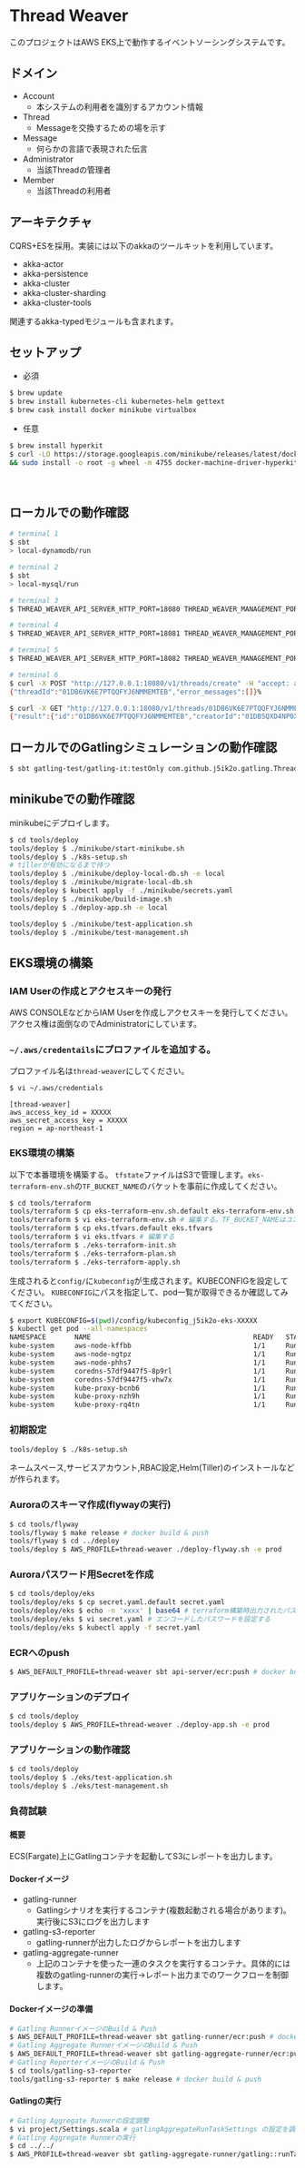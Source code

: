 
# Thread Weaver

このプロジェクトはAWS EKS上で動作するイベントソーシングシステムです。

## ドメイン

- Account
    - 本システムの利用者を識別するアカウント情報
- Thread
    - Messageを交換するための場を示す
- Message
    - 何らかの言語で表現された伝言
- Administrator
    - 当該Threadの管理者
- Member
    - 当該Threadの利用者

## アーキテクチャ

CQRS+ESを採用。実装には以下のakkaのツールキットを利用しています。

- akka-actor
- akka-persistence
- akka-cluster
- akka-cluster-sharding
- akka-cluster-tools

関連するakka-typedモジュールも含まれます。

## セットアップ

- 必須

```sh
$ brew update 
$ brew install kubernetes-cli kubernetes-helm gettext
$ brew cask install docker minikube virtualbox
```

- 任意

```sh
$ brew install hyperkit
$ curl -LO https://storage.googleapis.com/minikube/releases/latest/docker-machine-driver-hyperkit \
&& sudo install -o root -g wheel -m 4755 docker-machine-driver-hyperkit /usr/local/bin/
```
　

## ローカルでの動作確認

```sh
# terminal 1
$ sbt
> local-dynamodb/run
```

```sh
# terminal 2
$ sbt
> local-mysql/run
```

```sh
# terminal 3
$ THREAD_WEAVER_API_SERVER_HTTP_PORT=18080 THREAD_WEAVER_MANAGEMENT_PORT=8558 sbt api-server/run
```

```sh
# terminal 4
$ THREAD_WEAVER_API_SERVER_HTTP_PORT=18081 THREAD_WEAVER_MANAGEMENT_PORT=8559 sbt api-server/run
```

```sh
# terminal 5
$ THREAD_WEAVER_API_SERVER_HTTP_PORT=18082 THREAD_WEAVER_MANAGEMENT_PORT=8560 sbt api-server/run
```

```sh
# terminal 6
$ curl -X POST "http://127.0.0.1:18080/v1/threads/create" -H "accept: application/json" -H "Content-Type: application/json" -d "{\"accountId\":\"01DB5QXD4NP0XQTV92K42B3XBF\",\"title\":\"string\",\"remarks\":\"string\",\"administratorIds\":[\"01DB5QXD4NP0XQTV92K42B3XBF\"],\"memberIds\":[\"01DB5QXD4NP0XQTV92K42B3XBF\"],\"createAt\":10000}"
{"threadId":"01DB6VK6E7PTQQFYJ6NMMEMTEB","error_messages":[]}%

$ curl -X GET "http://127.0.0.1:18080/v1/threads/01DB6VK6E7PTQQFYJ6NMMEMTEB?account_id=01DB5QXD4NP0XQTV92K42B3XBF" -H "accept: application/json"
{"result":{"id":"01DB6VK6E7PTQQFYJ6NMMEMTEB","creatorId":"01DB5QXD4NP0XQTV92K42B3XBF","parentThreadId":null,"title":"string","remarks":"string","createdAt":10000,"updatedAt":10000},"error_messages":[]}%
```

## ローカルでのGatlingシミュレーションの動作確認

```sh
$ sbt gatling-test/gatling-it:testOnly com.github.j5ik2o.gatling.ThreadSimulation
```


## minikubeでの動作確認

minikubeにデプロイします。

```sh
$ cd tools/deploy
tools/deploy $ ./minikube/start-minikube.sh
tools/deploy $ ./k8s-setup.sh
# tillerが有効になるまで待つ
tools/deploy $ ./minikube/deploy-local-db.sh -e local
tools/deploy $ ./minikube/migrate-local-db.sh
tools/deploy $ kubectl apply -f ./minikube/secrets.yaml
tools/deploy $ ./minikube/build-image.sh
tools/deploy $ ./deploy-app.sh -e local
```

```sh
tools/deploy $ ./minikube/test-application.sh
tools/deploy $ ./minikube/test-management.sh
```

## EKS環境の構築

### IAM Userの作成とアクセスキーの発行

AWS CONSOLEなどからIAM Userを作成しアクセスキーを発行してください。
アクセス権は面倒なのでAdministratorにしています。

### `~/.aws/credentails`にプロファイルを追加する。

プロファイル名は`thread-weaver`にしてください。

```bash
$ vi ~/.aws/credentials
```

```
[thread-weaver]
aws_access_key_id = XXXXX
aws_secret_access_key = XXXXX
region = ap-northeast-1
```

### EKS環境の構築

以下で本番環境を構築する。
`tfstate`ファイルはS3で管理します。`eks-terraform-env.sh`の`TF_BUCKET_NAME`のバケットを事前に作成してください。

```sh
$ cd tools/terraform
tools/terraform $ cp eks-terraform-env.sh.default eks-terraform-env.sh
tools/terraform $ vi eks-terraform-env.sh # 編集する。TF_BUCKET_NAMEはユニークなものが必要です。
tools/terraform $ cp eks.tfvars.default eks.tfvars
tools/terraform $ vi eks.tfvars # 編集する
tools/terraform $ ./eks-terraform-init.sh
tools/terraform $ ./eks-terraform-plan.sh
tools/terraform $ ./eks-terraform-apply.sh
```

生成されると`config/`に`kubeconfig`が生成されます。KUBECONFIGを設定してください。
`KUBECONFIG`にパスを指定して、pod一覧が取得できるか確認してみてください。

```sh
$ export KUBECONFIG=$(pwd)/config/kubeconfig_j5ik2o-eks-XXXXX
$ kubectl get pod --all-namespaces                                                                                                                                                                                       ✔  5944  19:45:55
NAMESPACE       NAME                                        READY   STATUS      RESTARTS   AGE
kube-system     aws-node-kffbb                              1/1     Running     0          4h25m
kube-system     aws-node-ngtpz                              1/1     Running     0          4h25m
kube-system     aws-node-phhs7                              1/1     Running     0          4h25m
kube-system     coredns-57df9447f5-8p9rl                    1/1     Running     0          4h28m
kube-system     coredns-57df9447f5-vhw7x                    1/1     Running     0          4h28m
kube-system     kube-proxy-bcnb6                            1/1     Running     0          4h25m
kube-system     kube-proxy-nzh9h                            1/1     Running     0          4h25m
kube-system     kube-proxy-rq4tn                            1/1     Running     0          4h25m
```

### 初期設定

```sh
tools/deploy $ ./k8s-setup.sh
```

ネームスペース,サービスアカウント,RBAC設定,Helm(Tiller)のインストールなどが作られます。


### Auroraのスキーマ作成(flywayの実行)

```sh
$ cd tools/flyway
tools/flyway $ make release # docker build & push
tools/flyway $ cd ../deploy
tools/deploy $ AWS_PROFILE=thread-weaver ./deploy-flyway.sh -e prod
```

### Auroraパスワード用Secretを作成

```sh
$ cd tools/deploy/eks
tools/deploy/eks $ cp secret.yaml.default secret.yaml
tools/deploy/eks $ echo -n 'xxxx' | base64 # terraform構築時出力されたパスワードをエンコードする
tools/deploy/eks $ vi secret.yaml # エンコードしたパスワードを設定する
tools/deploy/eks $ kubectl apply -f secret.yaml
```

### ECRへのpush 

```sh
$ AWS_DEFAULT_PROFILE=thread-weaver sbt api-server/ecr:push # docker build & push
```

### アプリケーションのデプロイ

```sh
$ cd tools/deploy
tools/deploy $ AWS_PROFILE=thread-weaver ./deploy-app.sh -e prod
```

### アプリケーションの動作確認

```sh
$ cd tools/deploy
tools/deploy $ ./eks/test-application.sh
tools/deploy $ ./eks/test-management.sh
```

### 負荷試験

####  概要

ECS(Fargate)上にGatlingコンテナを起動してS3にレポートを出力します。

#### Dockerイメージ

- gatling-runner
    - Gatlingシナリオを実行するコンテナ(複数起動される場合があります)。実行後にS3にログを出力します
- gatling-s3-reporter
    - gatling-runnerが出力したログからレポートを出力します
- gatling-aggregate-runner
    - 上記のコンテナを使った一連のタスクを実行するコンテナ。具体的には複数のgatling-runnerの実行→レポート出力までのワークフローを制御します。


#### Dockerイメージの準備

```sh
# Gatling RunnerイメージのBuild & Push
$ AWS_DEFAULT_PROFILE=thread-weaver sbt gatling-runner/ecr:push # docker build & push
# Gatling Aggregate RunnerイメージのBuild & Push
$ AWS_DEFAULT_PROFILE=thread-weaver sbt gatling-aggregate-runner/ecr:push # docker build & push
# Gatling ReporterイメージのBuild & Push
$ cd tools/gatling-s3-reporter
tools/gatling-s3-reporter $ make release # docker build & push
```

#### Gatlingの実行

```sh
# Gatling Aggregate Runnerの設定調整
$ vi project/Settings.scala # gatlingAggregateRunTaskSettings の設定を調整
# Gatling Aggregate Runnerの実行
$ cd ../../
$ AWS_PROFILE=thread-weaver sbt gatling-aggregate-runner/gatling::runTask
```


